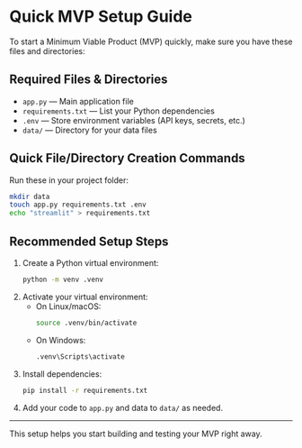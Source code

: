 # Quick MVP Setup Guide

To start a Minimum Viable Product (MVP) quickly, make sure you have these files and directories:


## Required Files & Directories
- `app.py` — Main application file
- `requirements.txt` — List your Python dependencies
- `.env` — Store environment variables (API keys, secrets, etc.)
- `data/` — Directory for your data files

## Quick File/Directory Creation Commands
Run these in your project folder:

```bash
mkdir data
touch app.py requirements.txt .env
echo "streamlit" > requirements.txt
```

## Recommended Setup Steps
1. Create a Python virtual environment:
   ```bash
   python -m venv .venv
   ```
2. Activate your virtual environment:
   - On Linux/macOS:
     ```bash
     source .venv/bin/activate
     ```
   - On Windows:
     ```bash
     .venv\Scripts\activate
     ```
3. Install dependencies:
   ```bash
   pip install -r requirements.txt
   ```
4. Add your code to `app.py` and data to `data/` as needed.

---
This setup helps you start building and testing your MVP right away.
